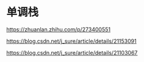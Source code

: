 # 单调栈

https://zhuanlan.zhihu.com/p/273400551

https://blog.csdn.net/j_sure/article/details/21153091

https://blog.csdn.net/j_sure/article/details/21103067

